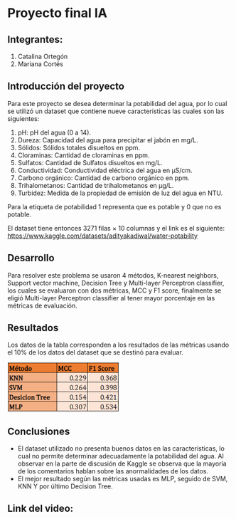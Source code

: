 # Proyecto final IA

## Integrantes:
1. Catalina Ortegón
2. Mariana Cortés

## Introducción del proyecto
Para este proyecto se desea determinar la potabilidad del agua, por lo cual se utilizó un dataset que contiene nueve caracteristicas las cuales son las siguientes:
1. pH: pH del agua (0 a 14).
2. Dureza: Capacidad del agua para precipitar el jabón en mg/L.
3. Sólidos: Sólidos totales disueltos en ppm.
4. Cloraminas: Cantidad de cloraminas en ppm.
5. Sulfatos: Cantidad de Sulfatos disueltos en mg/L.
6. Conductividad: Conductividad eléctrica del agua en μS/cm.
7. Carbono orgánico: Cantidad de carbono orgánico en ppm.
8. Trihalometanos: Cantidad de trihalometanos en μg/L.
9. Turbidez: Medida de la propiedad de emisión de luz del agua en NTU.

Para la etiqueta de potabilidad 1 representa que es potable y 0 que no es potable. 

El dataset tiene entonces 3271 filas × 10 columnas y el link es el siguiente: https://www.kaggle.com/datasets/adityakadiwal/water-potability

## Desarrollo
Para resolver este problema se usaron 4 métodos, K-nearest neighbors, Support vector machine, Decision Tree y Multi-layer Perceptron classifier, los cuales se evaluaron con dos métricas, MCC y F1 score, finalmente se eligió Multi-layer Perceptron classifier al tener mayor porcentaje en las métricas de evaluación.

## Resultados
Los datos de la tabla corresponden a los resultados de las métricas usando el 10% de los datos del dataset que se destinó para evaluar. 

<img src="https://github.com/Marcg20/ProyectoIA-ML/blob/main/re.png" width="250"/>


## Conclusiones
* El dataset utilizado no presenta buenos datos en las características, lo cual no permite determinar adecuadamente la potabilidad del agua. Al observar en la parte de discusión de Kaggle se observa que la mayoría de los comentarios hablan sobre las anormalidades de los datos.
* El mejor resultado según las métricas usadas es MLP, seguido de SVM, KNN Y por último Decision Tree. 

## Link del video: 
